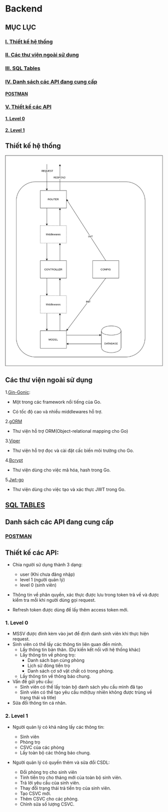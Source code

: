 # Backend

## MỤC LỤC

### [I. Thiết kế hệ thống](#thiết-kế-hế-thống)

### [II. Các thư viện ngoài sử dụng](#các-thư-viện-ngoài-sử-dụng)

### [III. SQL Tables](#sql-tables)

### [IV. Danh sách các API đang cung cấp](#danh-sách-các-api-đang-cung-cấp)

#### [POSTMAN](#POSTMAN)

### [V. Thiết kế các API](#thiết-kế-các-api)

#### [1. Level 0](#1-level-0)

#### [2. Level 1](#2-level-1)

## Thiết kế hệ thống

![BackEndDesign](img/DormAppBackendDesign.png)

## Các thư viện ngoài sử dụng

1.[Gin-Gonic](https://github.com/gin-gonic):

- Một trong các framework nổi tiếng của Go.

- Có tốc độ cao và nhiều middlewares hỗ trợ.

2.[gORM](https://gorm.io/)

- Thư viện hỗ trợ ORM(Object-relational mapping cho Go)

3.[Viper](https://github.com/spf13/viper)

- Thư viện hỗ trợ đọc và cài đặt cấc biến môi trường cho Go.

4.[Bcrypt](https://pkg.go.dev/golang.org/x/crypto/bcrypt?tab=doc)

- Thư viện dùng cho việc mã hóa, hash trong Go.

5.[Jwt-go](https://github.com/dgrijalva/jwt-go)

- Thư viện dùng cho việc tạo và xác thực JWT trong Go.

## [SQL TABLES](https://github.com/ThanhPP/HUST_20192_QuanLyKyTucXa/blob/master/app/backend/SQL.md)

## Danh sách các API đang cung cấp

### [POSTMAN](https://www.getpostman.com/collections/8894497461d3adc2ec1e)

## Thiết kế các API:
- Chia người sử dụng thành 3 dạng:
    - user (Khi chưa đăng nhập)
    - level 1 (người quản lý)
    - level 0 (sinh viên)

- Thông tin về phân quyền, xác thực được lưu trong token trả về và được kiểm tra mỗi khi người dùng gọi request. 

- Refresh token được dùng để lấy thêm access token mới.
### 1. Level 0

- MSSV được đính kèm vào jwt để định danh sinh viên khi thực hiện request.
- Sinh viên có thể lấy các thông tin liên quan đến mình.
    - Lấy thông tin bản thân. (Dự kiến kết nối với hệ thống khác)
    - Lấy thông tin về phòng trọ:
        - Danh sách bạn cùng phòng
        - Lịch sử đóng tiền trọ
        - Danh sách cơ sở vật chất có trong phòng.
    - Lấy thông tin về thông báo chung.
- Vấn đề gửi yêu cầu:
    - Sinh viên có thể lấy toàn bộ danh sách yêu cầu mình đã tạo
    - Sinh viên có thể tạo yêu cầu mới(tuy nhiên không được trùng về trạng thái và title)
- Sửa đổi thông tin cá nhân.

### 2. Level 1

- Người quản lý có khả năng lấy các thông tin:
    - Sinh viên
    - Phòng trọ
    - CSVC của các phòng
    - Lấy toàn bộ các thông báo chung.

- Người quản lý có quyền thêm và sửa đổi CSDL:
    - Đổi phòng trọ cho sinh viên
    - Tính tiền trọ cho tháng mới của toàn bộ sinh viên.
    - Trả lời yêu cầu của sinh viên.
    - Thay đổi trạng thái trả tiền trọ của sinh viên.
    - Tạo CSVC mới.
    - Thêm CSVC cho các phòng.
    - Chỉnh sửa số lượng CSVC.